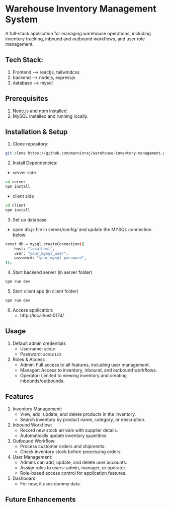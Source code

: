 # Warehouse Inventory Management System
A full-stack application for managing warehouse operations, including inventory tracking, inbound and outbound workflows, and user role management.

## Tech Stack:
1. Frontend --> reactjs, tailwindcss
2. backend --> nodejs, expressjs
3. database --> mysql

## Prerequisites
1. Node.js and npm installed.
2. MySQL installed and running locally.

## Installation & Setup
1. Clone repository:
```bash
git clone https://github.com/marvinraj/warehouse-inventory-management.git
```
2. Install Dependencies:
- server side
```bash
cd server
npm install
```
- client side
```bash
cd client
npm install
```
3. Set up database <br />
- open db.js file in server/config/ and update the MYSQL connection below:
```bash
const db = mysql.createConnection({
    host: "localhost",
    user: "your_mysql_user",
    password: "your_mysql_password",
});
```
4. Start backend server (in server folder)
```bash
npm run dev
```
5. Start client app (in client folder)
```bash
npm run dev
```
6. Access application:
    - http://localhost:5174/

## Usage
1. Default admin credentials
    - Username: `admin`
    - Password: `admin123`
2. Roles & Access
    - Admin: Full access to all features, including user management.
    - Manager: Access to inventory, inbound, and outbound workflows.
    - Operator: Limited to viewing inventory and creating inbounds/outbounds.

## Features
1. Inventory Management:
    - View, add, update, and delete products in the inventory.
    - Search inventory by product name, category, or description.
2. Inbound Workflow:
    - Record new stock arrivals with supplier details.
    - Automatically update inventory quantities.
3. Outbound Workflow:
    - Process customer orders and shipments.
    - Check inventory stock before processing orders.
4. User Management:
    - Admins can add, update, and delete user accounts.
    - Assign roles to users: admin, manager, or operator.
    - Role-based access control for application features.
5. Dashboard
    - For now, it uses dummy data.


## Future Enhancements